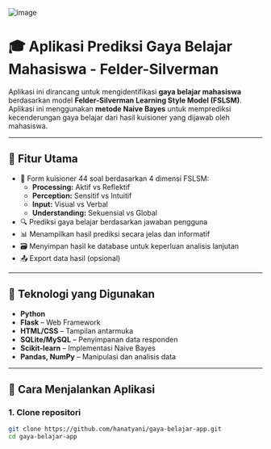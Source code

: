 ![image](https://github.com/user-attachments/assets/4a6a49bf-3917-4088-afc8-5fbc5fcb664d)
# 🎓 Aplikasi Prediksi Gaya Belajar Mahasiswa - Felder-Silverman

Aplikasi ini dirancang untuk mengidentifikasi **gaya belajar mahasiswa** berdasarkan model **Felder-Silverman Learning Style Model (FSLSM)**. Aplikasi ini menggunakan **metode Naive Bayes** untuk memprediksi kecenderungan gaya belajar dari hasil kuisioner yang dijawab oleh mahasiswa.

---

## 📌 Fitur Utama

- 📝 Form kuisioner 44 soal berdasarkan 4 dimensi FSLSM:
  - **Processing:** Aktif vs Reflektif
  - **Perception:** Sensitif vs Intuitif
  - **Input:** Visual vs Verbal
  - **Understanding:** Sekuensial vs Global
- 🔍 Prediksi gaya belajar berdasarkan jawaban pengguna
- 📊 Menampilkan hasil prediksi secara jelas dan informatif
- 🗃 Menyimpan hasil ke database untuk keperluan analisis lanjutan
- 📤 Export data hasil (opsional)

---

## 🧠 Teknologi yang Digunakan

- **Python**
- **Flask** – Web Framework
- **HTML/CSS** – Tampilan antarmuka
- **SQLite/MySQL** – Penyimpanan data responden
- **Scikit-learn** – Implementasi Naive Bayes
- **Pandas, NumPy** – Manipulasi dan analisis data

---

## 🚀 Cara Menjalankan Aplikasi

### 1. Clone repositori

```bash
git clone https://github.com/hanatyani/gaya-belajar-app.git
cd gaya-belajar-app

